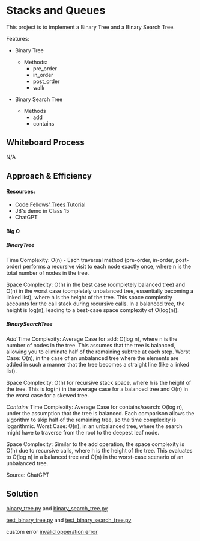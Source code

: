 # Stacks and Queues
This project is to implement a Binary Tree and a Binary Search Tree.

Features:

- Binary Tree
  - Methods:
    - pre_order
    - in_order
    - post_order
    - walk

- Binary Search Tree
  - Methods
    - add
    - contains


## Whiteboard Process
N/A


## Approach & Efficiency

#### Resources:

- [Code Fellows' Trees Tutorial](https://codefellows.github.io/common_curriculum/data_structures_and_algorithms/Code_401/class-15/resources/Trees.html)
- JB's demo in Class 15
- ChatGPT

#### Big O

##### BinaryTree
Time Complexity: O(n) - Each traversal method (pre-order, in-order, post-order) performs a recursive visit to each node exactly once, where n is the total number of nodes in the tree.

Space Complexity: O(h) in the best case (completely balanced tree) and O(n) in the worst case (completely unbalanced tree, essentially becoming a linked list), where h is the height of the tree. This space complexity accounts for the call stack during recursive calls. In a balanced tree, the height is log(n), leading to a best-case space complexity of O(log(n)).

##### BinarySearchTree

*Add*
Time Complexity: Average Case for add: O(log n), where n is the number of nodes in the tree. This assumes that the tree is balanced, allowing you to eliminate half of the remaining subtree at each step. Worst Case: O(n), in the case of an unbalanced tree where the elements are added in such a manner that the tree becomes a straight line (like a linked list).

Space Complexity: O(h) for recursive stack space, where h is the height of the tree. This is log(n) in the average case for a balanced tree and O(n) in the worst case for a skewed tree.

*Contains*
Time Complexity:
Average Case for contains/search: O(log n), under the assumption that the tree is balanced. Each comparison allows the algorithm to skip half of the remaining tree, so the time complexity is logarithmic. Worst Case: O(n), in an unbalanced tree, where the search might have to traverse from the root to the deepest leaf node.

Space Complexity: Similar to the add operation, the space complexity is O(h) due to recursive calls, where h is the height of the tree. This evaluates to O(log n) in a balanced tree and O(n) in the worst-case scenario of an unbalanced tree.

Source: ChatGPT


## Solution
[binary_tree.py](/python/data_structures/stack.py)
and [binary_search_tree.py](/python/tests/data_structures/test_stack.py)

[test_binary_tree.py](/python/tests/data_structures/test_binary_tree.py)
and [test_binary_search_tree.py](/python/tests/data_structures/test_binary_search_tree.py)

custom error [invalid opperation error](/python/data_structures/invalid_operation_error.py)
